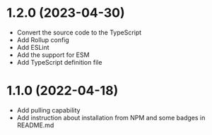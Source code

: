 # 1.2.0 (2023-04-30)

- Convert the source code to the TypeScript
- Add Rollup config
- Add ESLint
- Add the support for ESM
- Add TypeScript definition file

# 1.1.0 (2022-04-18)

- Add pulling capability
- Add instruction about installation from NPM and some badges in
  README.md
